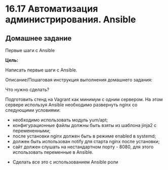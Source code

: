 # 16.17 Автоматизация администрирования. Ansible

## Домашнее задание

Первые шаги с Ansible

**Цель:**

Написать первые шаги с Ansible.

Описание/Пошаговая инструкция выполнения домашнего задания:

Что нужно сделать?

Подготовить стенд на Vagrant как минимум с одним сервером. На этом сервере используя Ansible необходимо развернуть nginx со следующими условиями:

- необходимо использовать модуль yum/apt;
- конфигурационные файлы должны быть взяты из шаблона jinja2 с перемененными;
- после установки nginx должен быть в режиме enabled в systemd;
- должен быть использован notify для старта nginx после установки;
- сайт должен слушать на нестандартном порту - 8080, для этого использовать переменные в Ansible.

* Сделать все это с использованием Ansible роли